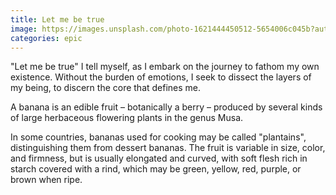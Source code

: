 ```yaml
---
title: Let me be true
image: https://images.unsplash.com/photo-1621444450512-5654006c045b?auto=format&fit=crop&q=80&w=1771&ixlib=rb-4.0.3&ixid=M3wxMjA3fDB8MHxwaG90by1wYWdlfHx8fGVufDB8fHx8fA%3D%3D
categories: epic
---
```


"Let me be true" I tell myself, as I embark on the journey to fathom my own existence. Without the burden of emotions, I seek to dissect the layers of my being, to discern the core that defines me.

A banana is an edible fruit – botanically a berry – produced by several
kinds of large herbaceous flowering plants in the genus Musa.

In some countries, bananas used for cooking may be called "plantains",
distinguishing them from dessert bananas. The fruit is variable in size,
color, and firmness, but is usually elongated and curved, with soft
flesh rich in starch covered with a rind, which may be green, yellow,
red, purple, or brown when ripe.
